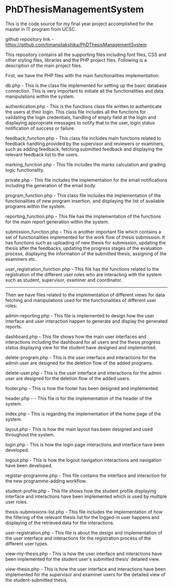 # PhDThesisManagementSystem
This is the code source for my final year project accomplished for the master in IT program from UCSC.

github repository link - https://github.com/timansilakshika/PhDThesisManagementSystem

This repository contains all the supporting files including font files, CSS and other styling files, libraries and the PHP project files.
Following is a description of the main project files.

First, we have the PHP files with the main functionalities implementation:

db.php - This is the class file implemented for setting up the basic database connection. This is very important to initiate all the functionalities and data manipulations within the system.

authentication.php - This is the functions class file written to authenticate the users at their login. This class file includes all the functions for validating the login credentials, handling of empty field at the login and displaying appropriate messages to notify that to the user, login status notification of success or failure.

feedback_function.php - This class file includes main functions related to feedback handling provided by the supervisor and reviewers or examiners, such as adding feedback, fetching submitted feedback and displaying the relevant feedback list to the users.

marking_function.php - This file includes the marks calculation and grading logic functionality.

private.php - This file includes the implementation for the email notifications including the generation of the email body.

program_function.php - This class file includes the implementation of the functionalities of new program insertion, and displaying the list of available programs within the system.

reporting_function.php - This file has the implementation of the functions for the main report generation within the system.

submission_function.php - This is another important file which contains a set of functionalities implemented for the work flow of thesis submission. It has functions such as uploading of new thesis for submission, updating the thesis after the feedbacks, updating the progress stages of the evaluation process, displaying the information of the submitted thesis, assigning of the examiners etc.

user_registration_function.php - This file has the functions related to the registration of the different user roles who are interacting with the system such as student, supervisor, examiner and coordinator.

--------------------------------------------------------------------------------------------------------------------------------------------------------------------------------------------------------
Then we have files related to the implementation of different views for data fetching and manipulations used for the functionalities of different user roles:

admin-reporting.php - This file is implemented to design how the user interface and user interaction happen to generate and display the generated reports.

dashboard.php - This file shows how the main user interfaces and interactions including the dashboard for all users and the thesis progress status displaying view for the student have designed and implemented.

delete-program.php - This is the user interface and interactions for the admin user are designed for the deletion flow of the added programs.

delete-user.php -  This is the user interface and interactions for the admin user are designed for the deletion flow of the added users.

footer.php - This is how the footer has been designed and implemented.

header.php -  - This file is for the implementation of the header of the system.

index.php - This is regarding the implementation of the home page of the system.

layout.php - This is how the main layout has been designed and used throughout the system.

login.php - This is how the login page interactions and interface have been developed.

logout.php - This is how the logout navigation interactions and navigation have been developed.

registar-programme.php - This file contains the interface and interaction for the new programme-adding workflow.

student-profile.php - This file shows how the student profile displaying interface and interactions have been implemented which is used by multiple user roles.

thesis-submissions-list.php - This file includes the implementation of how the filtering of the relevant thesis list for the logged-in user happens and displaying of the retrieved data for the interactions.

user-registration.php - This file is about the design and implementation of the user interface and interactions for the registration process of the different user types.

view-my-thesis.php - This is how the user interface and interactions have been implemented for the student user's submitted thesis' detailed view.

view-thesis.php - This is how the user interface and interactions have been implemented for the supervisor and examiner users for the detailed view of the student-submitted thesis.
